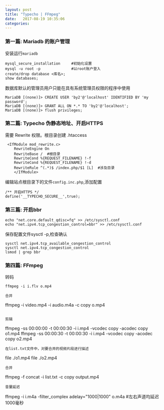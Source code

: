 ```yaml
---
layout: post
title: "Typecho | FFmpeg" 
date:   2017-08-19 10:35:06
categories: 
---
```


<!-- more -->

### 第一篇:  Mariadb 的账户管理
安装运行`mariadb`
```
mysql_secure_installation     #初始化设置
mysql -u root -p              #以root账户登入
create/drop database <库名>; 
show databases;
```
数据库默认的管理员用户只能在具有系统管理员权限的程序中使用
```
MariaDB [(none)]> CREATE USER 'by2'@'localhost' IDENTIFIED BY 'my password';
MariaDB [(none)]> GRANT ALL ON *.* TO 'by2'@'localhost';
MariaDB [(none)]> flush privileges;
```
### 第二篇: Typecho 伪静态地址、开启HTTPS
需要 Rewrite 权限。根目录创建 .htaccess
```
 <IfModule mod_rewrite.c>
    RewriteEngine On
    RewriteBase /  #根目录
    RewriteCond %{REQUEST_FILENAME} !-f
    RewriteCond %{REQUEST_FILENAME} !-d
    RewriteRule ^(.*)$ /index.php/$1 [L]  #涉及目录
    </IfModule>
```
编辑站点根目录下的文件`config.inc.php`,添加配置
```
/** 开启HTTPS */
define('__TYPECHO_SECURE__',true);
```
### 第三篇: 开启bbr
```
echo "net.core.default_qdisc=fq" >> /etc/sysctl.conf
echo "net.ipv4.tcp_congestion_control=bbr" >> /etc/sysctl.conf
```
保存配置文件sysctl -p,检查确认
```
sysctl net.ipv4.tcp_available_congestion_control
sysctl net.ipv4.tcp_congestion_control
lsmod | grep bbr
```
### 第四篇: FFmpeg

转码
```
ffmpeg -i i.flv o.mp4

合并
```
ffmpeg -i video.mp4 -i audio.m4a -c copy o.mp4
```

剪辑
```
ffmpeg -ss 00:00:00 -t 00:00:30 -i i.mp4 -vcodec copy -acodec copy o1.mp4
ffmpeg -ss 00:00:30 -t 00:00:30 -i i.mp4 -vcodec copy -acodec copy o2.mp4
```
在list.txt文件中，对要合并的视频片段进行描述
```
file ./o1.mp4
file ./o2.mp4
```
合并
```
ffmpeg -f concat -i list.txt -c copy output.mp4
```
音量延迟
```
ffmpeg -i i.m4a  -filter_complex adelay="1000|1000"  o.m4a  #左右声道均延迟1000毫秒
```
